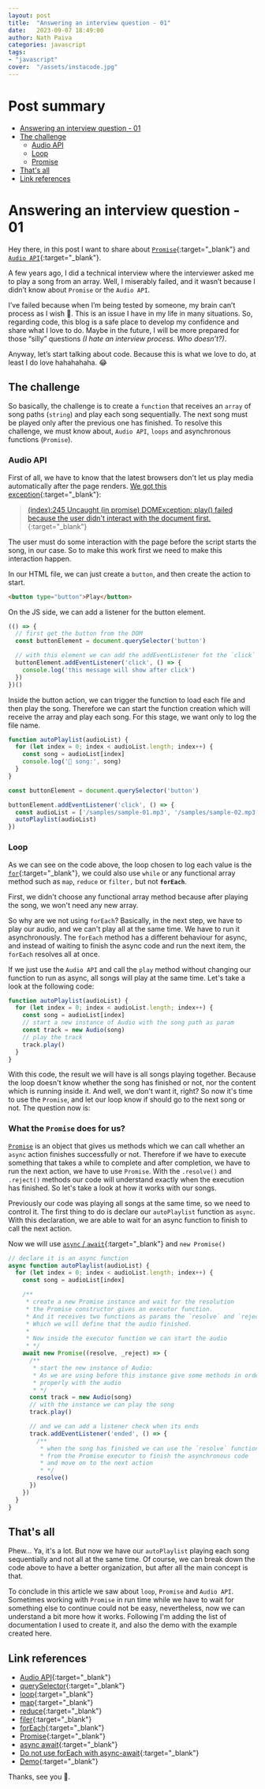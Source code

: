 ```yaml
---
layout: post
title:  "Answering an interview question - 01"
date:   2023-09-07 18:49:00
author: Nath Paiva
categories: javascript
tags:
- "javascript"
cover:  "/assets/instacode.jpg"
---
```


# Post summary

- [Answering an interview question - 01](#answering-an-interview-question---01)
- [The challenge](#the-challenge)
  - [Audio API](#audio-api)
  - [Loop](#loop)
  - [Promise](#what-the-promise-does-for-us)
- [That's all](#thats-all)
- [Link references](#link-references)

# Answering an interview question - 01

Hey there, in this post I want to share about [`Promise`](https://developer.mozilla.org/en-US/docs/Web/JavaScript/Reference/Global_Objects/Promise){:target="_blank"} and [`Audio API`](https://developer.mozilla.org/en-US/docs/Web/API/HTMLAudioElement/Audio){:target="_blank"}.

A few years ago, I did a technical interview where the interviewer asked me to play a song from an array. Well, I miserably failed, and it wasn’t because I didn’t know about `Promise` or the `Audio API`.

I’ve failed because when I’m being tested by someone, my brain can’t process as I wish 🫠. This is an issue I have in my life in many situations. So, regarding code, this blog is a safe place to develop my confidence and share what I love to do. Maybe in the future, I will be more prepared for those “silly” questions _(I hate an interview process. Who doesn’t?)_.

Anyway, let’s start talking about code. Because this is what we love to do, at least I do love hahahahaha. 😂

## The challenge

So basically, the challenge is to create a `function` that receives an `array` of song paths (`string`) and play each song sequentially. The next song must be played only after the previous one has finished. To resolve this challenge, we must know about, `Audio API`, `loops` and asynchronous functions (`Promise`).

### Audio API

First of all, we have to know that the latest browsers don't let us play media automatically after the page renders. [We got this exception](https://developer.chrome.com/blog/autoplay/){:target="_blank"}:

> [(index):245 Uncaught (in promise) DOMException: play() failed because the user didn't interact with the document first.](https://developer.chrome.com/blog/autoplay/){:target="_blank"}

The user must do some interaction with the page before the script starts the song, in our case. So to make this work first we need to make this interaction happen.

In our HTML file, we can just create a `button`, and then create the action to start.

```html
<button type="button">Play</button>
```

On the JS side, we can add a listener for the button element.

```js
(() => {
  // first get the button from the DOM
  const buttonElement = document.querySelector('button')

  // with this element we can add the addEventListener fot the `click` type.
  buttonElement.addEventListener('click', () => {
    console.log('this message will show after click')
  })
})()
```

Inside the button action, we can trigger the function to load each file and then play the song. Therefore we can start the function creation which will receive the array and play each song. For this stage, we want only to log the file name.

```js
function autoPlaylist(audioList) {
  for (let index = 0; index < audioList.length; index++) {
    const song = audioList[index]
    console.log('🚀 song:', song)
  }
}

const buttonElement = document.querySelector('button')

buttonElement.addEventListener('click', () => {
  const audioList = ['/samples/sample-01.mp3', '/samples/sample-02.mp3', '/samples/sample-03.mp3']
  autoPlaylist(audioList)
})
```

### Loop

As we can see on the code above, the loop chosen to log each value is the [`for`](https://developer.mozilla.org/en-US/docs/Web/JavaScript/Guide/Loops_and_iteration){:target="_blank"}, we could also use `while` or any functional array method such as `map`, `reduce` or `filter,` but not **`forEach`**.

First, we didn't choose any functional array method because after playing the song, we won't need any new array.

So why are we not using `forEach`? Basically, in the next step, we have to play our audio, and we can't play all at the same time. We have to run it asynchronously. The `forEach` method has a different behaviour for async, and instead of waiting to finish the async code and run the next item, the `forEach` resolves all at once.

If we just use the `Audio API` and call the `play` method without changing our function to run as async, all songs will play at the same time. Let's take a look at the following code:

```js
function autoPlaylist(audioList) {
  for (let index = 0; index < audioList.length; index++) {
    const song = audioList[index]
    // start a new instance of Audio with the song path as param
    const track = new Audio(song)
    // play the track
    track.play()
  }
}
```

With this code, the result we will have is all songs playing together. Because the loop doesn't know whether the song has finished or not, nor the content which is running inside it. And well, we don't want it, right? So now it's time to use the `Promise`, and let our loop know if should go to the next song or not. The question now is:

### What the `Promise` does for us?

[`Promise`](https://developer.mozilla.org/en-US/docs/Web/JavaScript/Reference/Global_Objects/Promise) is an object that gives us methods which we can call whether an `async` action finishes successfully or not. Therefore if we have to execute something that takes a while to complete and after completion, we have to run the next action, we have to use `Promise`. With the `.resolve()` and `.reject()` methods our code will understand exactly when the execution has finished. So let's take a look at how it works with our songs.

Previously our code was playing all songs at the same time, so we need to control it. The first thing to do is declare our `autoPlaylist` function as `async`. With this declaration, we are able to wait for an async function to finish to call the next action.

Now we will use [`async` / `await`](https://developer.mozilla.org/en-US/docs/Web/JavaScript/Reference/Statements/async_function){:target="_blank"} and `new Promise()`


```js
// declare it is an async function
async function autoPlaylist(audioList) {
  for (let index = 0; index < audioList.length; index++) {
    const song = audioList[index]

    /**
     * create a new Promise instance and wait for the resolution
     * the Promise constructor gives an executor function.
     * And it receives two functions as params the `resolve` and `reject`.
     * Which we will define that the audio finished.
     *
     * Now inside the executor function we can start the audio
     * */
    await new Promise((resolve, _reject) => {
      /**
       * start the new instance of Audio:
       * As we are using before this instance give some methods in order to work
       * properly with the audio
       * */
      const track = new Audio(song)
      // with the instance we can play the song
      track.play()

      // and we can add a listener check when its ends
      track.addEventListener('ended', () => {
        /**
         * when the song has finished we can use the `resolve` function
         * from the Promise executor to finish the asynchronous code
         * and move on to the next action
         * */
        resolve()
      })
    })
  }
}
```

## That's all

Phew... Ya, it's a lot. But now we have our `autoPlaylist` playing each song sequentially and not all at the same time. Of course, we can break down the code above to have a better organization, but after all the main concept is that.

To conclude in this article we saw about `loop`, `Promise` and `Audio API`. Sometimes working with `Promise` in run time while we have to wait for something else to continue could not be easy, nevertheless, now we can understand a bit more how it works. Following I'm adding the list of documentation I used to create it, and also the demo with the example created here.

## Link references

- [Audio API](https://developer.mozilla.org/en-US/docs/Web/API/Web_Audio_API){:target="_blank"}
- [querySelector](https://developer.mozilla.org/en-US/docs/Web/API/Document/querySelector){:target="_blank"}
- [loop](https://developer.mozilla.org/en-US/docs/Web/JavaScript/Guide/Loops_and_iteration){:target="_blank"}
- [map](https://developer.mozilla.org/en-US/docs/Web/JavaScript/Reference/Global_Objects/Array/map){:target="_blank"}
- [reduce](https://developer.mozilla.org/en-US/docs/Web/JavaScript/Reference/Global_Objects/Array/reduce){:target="_blank"}
- [filer](https://developer.mozilla.org/en-US/docs/Web/JavaScript/Reference/Global_Objects/Array/filter){:target="_blank"}
- [forEach](https://developer.mozilla.org/en-US/docs/Web/JavaScript/Reference/Global_Objects/Array/forEach){:target="_blank"}
- [Promise](https://developer.mozilla.org/en-US/docs/Web/JavaScript/Reference/Global_Objects/Promise){:target="_blank"}
- [async await](https://developer.mozilla.org/en-US/docs/Web/JavaScript/Reference/Statements/async_function){:target="_blank"}
- [Do not use forEach with async-await](https://gist.github.com/joeytwiddle/37d2085425c049629b80956d3c618971){:target="_blank"}
- [Demo](https://codesandbox.io/s/autoplaylist-x36jc3?file=/src/index.mjs){:target="_blank"}

Thanks, see you 👋.
